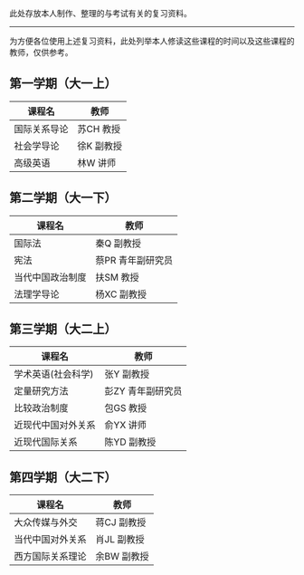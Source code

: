 此处存放本人制作、整理的与考试有关的复习资料。

-----

为方便各位使用上述复习资料，此处列举本人修读这些课程的时间以及这些课程的教师，仅供参考。

## 第一学期（大一上）

| 课程名 | 教师 |
|--|--|
| 国际关系导论 | 苏CH 教授 |
| 社会学导论 | 徐K 副教授 |
| 高级英语 | 林W 讲师 |

## 第二学期（大一下）

| 课程名 | 教师 |
|--|--|
| 国际法 | 秦Q 副教授 |
| 宪法 | 蔡PR 青年副研究员 |
| 当代中国政治制度 | 扶SM 教授 |
| 法理学导论 | 杨XC 副教授 |

## 第三学期（大二上）

| 课程名 | 教师 |
|--|--|
| 学术英语(社会科学) | 张Y 副教授 |
| 定量研究方法 | 彭ZY 青年副研究员 |
| 比较政治制度 | 包GS 教授 |
| 近现代中国对外关系 | 俞YX 讲师 |
| 近现代国际关系 | 陈YD 副教授 |

## 第四学期（大二下）

| 课程名 | 教师 |
|--|--|
| 大众传媒与外交 | 蒋CJ 副教授 |
| 当代中国对外关系 | 肖JL 副教授 |
| 西方国际关系理论 | 余BW 副教授 |
